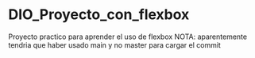# DIO_Proyecto_con_flexbox
Proyecto practico para aprender el uso de flexbox
NOTA: aparentemente tendria que haber usado main y no master para cargar el commit
